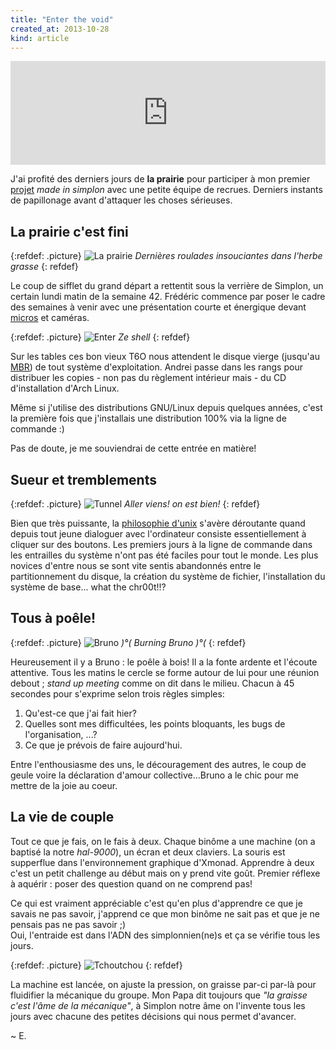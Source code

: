 ```yaml
---
title: "Enter the void"
created_at: 2013-10-28
kind: article
---
```


<iframe width="100%" height="166" scrolling="no" frameborder="no" src="https://w.soundcloud.com/player/?url=https%3A//api.soundcloud.com/tracks/34713375&amp;color=00b8ff&amp;auto_play=false&amp;show_artwork=false"></iframe>

J'ai profité des derniers jours de **la prairie** pour participer à mon premier [projet](http://www.fyow.net) *made in simplon* avec une petite équipe de recrues. Derniers instants de papillonage avant d'attaquer les choses sérieuses.

## La prairie c'est fini

{:refdef: .picture}
![La prairie](../../img/2-prairie.jpg)
*Dernières roulades insouciantes dans l'herbe grasse*
{: refdef}

Le coup de sifflet du grand départ a rettentit sous la verrière de Simplon, un certain lundi matin de la semaine 42. Frédéric commence par poser le cadre des semaines à venir avec une présentation courte et énergique devant [micros](http://www.lemouv.fr/diffusion-une-fabrique-de-codeurs-en-seine-saint-denis) et caméras.

{:refdef: .picture}
![Enter](../../img/2-enter.jpg)
*Ze shell*
{: refdef}

Sur les tables ces bon vieux T6O nous attendent le disque vierge (jusqu'au [MBR](https://fr.wikipedia.org/wiki/Master_boot_record)) de tout système d'exploitation. Andrei passe dans les rangs pour distribuer les copies - non pas du règlement intérieur mais - du CD d'installation d'Arch Linux.    

Même si j'utilise des distributions GNU/Linux depuis quelques années, c'est la première fois que j'installais une distribution 100% via la ligne de commande :)

Pas de doute, je me souviendrai de cette entrée en matière!

## Sueur et tremblements

{:refdef: .picture}
![Tunnel](../../img/2-tunnel.jpg)
*Aller viens! on est bien!*
{: refdef}

Bien que très puissante, la [philosophie d'unix](https://fr.wikipedia.org/wiki/Philosophie_d%27Unix) s'avère déroutante quand depuis tout jeune dialoguer avec l'ordinateur consiste essentiellement à cliquer sur des boutons. Les premiers jours à la ligne de commande dans les entrailles du système n'ont pas été faciles pour tout le monde. Les plus novices d'entre nous se sont vite sentis abandonnés entre le partitionnement du disque, la création du système de fichier, l'installation du système de base... what the chr00t!!?

## Tous à poêle!

{:refdef: .picture}
![Bruno](../../img/2-bruno.png)
*)°(  Burning Bruno  )°(*
{: refdef}

Heureusement il y a Bruno : le poêle à bois! Il a la fonte ardente et l'écoute attentive. Tous les matins le cercle se forme autour de lui pour une réunion debout ; *stand up meeting* comme on dit dans le milieu. Chacun à 45 secondes pour s'exprime selon trois règles simples:

1. Qu'est-ce que j'ai fait hier?
2. Quelles sont mes difficultées, les points bloquants, les bugs de l'organisation, ...?
3. Ce que je prévois de faire aujourd'hui.

Entre l'enthousiasme des uns, le découragement des autres, le coup de geule voire la déclaration d'amour collective...Bruno a le chic pour me mettre de la joie au coeur.

## La vie de couple

Tout ce que je fais, on le fais à deux. Chaque binôme a une machine (on a baptisé la notre *hal-9000*), un écran et deux claviers. La souris est supperflue dans l'environnement graphique d'Xmonad. Apprendre à deux c'est un petit challenge au début mais on y prend vite goût. Premier réflexe à aquérir : poser des question quand on ne comprend pas!

Ce qui est vraiment appréciable c'est qu'en plus d'apprendre ce que je savais ne pas savoir, j'apprend ce que mon binôme ne sait pas et que je ne pensais pas ne pas savoir ;)   
Oui, l'entraide est dans l'ADN des simplonnien(ne)s et ça se vérifie tous les jours.

{:refdef: .picture}
![Tchoutchou](../../img/2-train.gif)
{: refdef}

La machine est lancée, on ajuste la pression, on graisse par-ci par-là pour fluidifier la mécanique du groupe. Mon Papa dit toujours que *"la graisse c'est l'âme de la mécanique"*, à Simplon notre âme on l'invente tous les jours avec chacune des petites décisions qui nous permet d'avancer.

~ E.